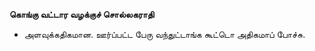 **கொங்கு வட்டார வழக்குச் சொல்லகராதி**
- அளவுக்கதிகமான. ஊர்ப்பட்ட பேரு வந்துட்டாங்க கூட்டொ அதிகமாப் போச்சு.

